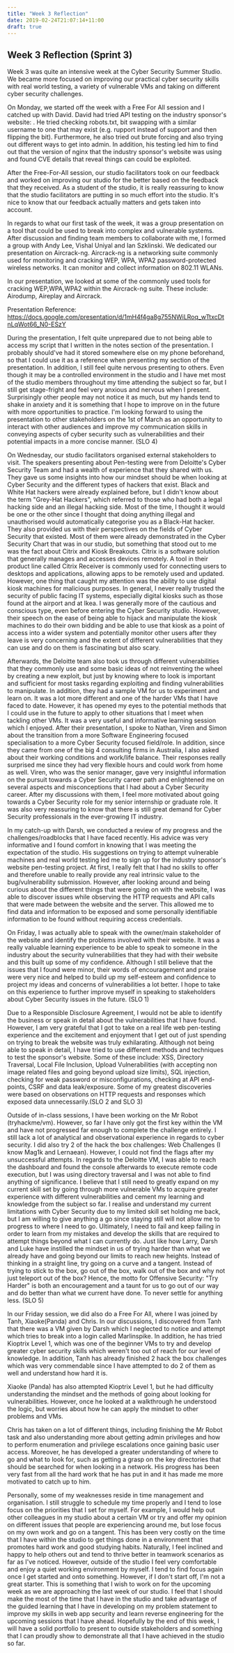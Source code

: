 ```yaml
---
title: "Week 3 Reflection"
date: 2019-02-24T21:07:14+11:00
draft: true
---
```


## Week 3 Reflection (Sprint 3)

Week 3 was quite an intensive week at the Cyber Security Summer Studio. We became more focused on improving our practical cyber security skills with real world testing, a variety of vulnerable VMs and taking on different cyber security challenges.

On Monday, we started off the week with a Free For All session and I catched up with David. David had tried API testing on the industry sponsor's website: <REDACTED>. He tried checking robots.txt, bit swapping with a similar username to one that may exist (e.g. rupport instead of support and then flipping the bit). Furthermore, he also tried out brute forcing and also trying out different ways to get into admin. In addition, his testing led him to find out that the version of nginx that the industry sponsor's website was using and found CVE details that reveal things can could be exploited.

After the Free-For-All session, our studio facilitators took on our feedback and worked on improving our studio for the better based on the feedback that they received. As a student of the studio, it is really reassuring to know that the studio facilitators are putting in so much effort into the studio. It's nice to know that our feedback actually matters and gets taken into account.

In regards to what our first task of the week, it was a group presentation on a tool that could be used to break into complex and vulnerable systems. After discussion and finding team members to collaborate with me, I formed a group with Andy Lee, Vishal Uniyal and Ian Szklinski. We dedicated our presentation on Aircrack-ng.  Aircrack-ng is a networking suite commonly used for monitoring and cracking WEP, WPA, WPA2 password-protected wireless networks. It can monitor and collect information on 802.11 WLANs.

In our presentation, we looked at some of the commonly used tools for cracking WEP,WPA,WPA2 within the Aircrack-ng suite. These include: Airodump, Aireplay and Aircrack.

Presentation Reference: https://docs.google.com/presentation/d/1mH4f4ga8g755NWiLRoq_wTtxcDtnLqWot66_N0-ESzY

During the presentation, I felt quite unprepared due to not being able to access my script that I written in the notes section of the presentation. I probably should've had it stored somewhere else on my phone beforehand, so that I could use it as a reference when presenting my section of the presentation. In addition, I still feel quite nervous presenting to others. Even though it may be a controlled environment in the studio and I have met most of the studio members throughout my time attending the subject so far, but I still get stage-fright and feel very anxious and nervous when I present. Surprisingly other people may not notice it as much, but my hands tend to shake in anxiety and it is something that I hope to improve on in the future with more opportunities to practice. I'm looking forward to using the presentation to other stakeholders on the 1st of March as an opportunity to interact with other audiences and improve my communication skills in conveying aspects of cyber security such as vulnerabilities and their potential impacts in a more concise manner. (SLO 4)

On Wednesday, our studio facilitators organised external stakeholders to visit. The speakers presenting about Pen-testing were from Deloitte's Cyber Security Team and had a wealth of experience that they shared with us. They gave us some insights into how our mindset should be when looking at Cyber Security and the different types of hackers that exist. Black and White Hat hackers were already explained before, but I didn't know about the term "Grey-Hat Hackers", which referred to those who had both a legal hacking side and an illegal hacking side. Most of the time, I thought it would be one or the other since I thought that doing anything illegal and unauthorised would automatically categorise you as a Black-Hat hacker. They also provided us with their perspectives on the fields of Cyber Security that existed. Most of them were already demonstrated in the Cyber Security Chart that was in our studio, but something that stood out to me was the fact about Citrix and Kiosk Breakouts. Citrix is a software solution that generally manages and accesses devices remotely. A tool in their product line called Citrix Receiver is commonly used for connecting users to desktops and applications, allowing apps to be remotely used and updated. However, one thing that caught my attention was the ability to use digital kiosk machines for malicious purposes. In general, I never really trusted the security of public facing IT systems, especially digital kiosks such as those found at the airport and at Ikea. I was generally more of the cautious and conscious type, even before entering the Cyber Security studio. However, their speech on the ease of being able to hijack and manipulate the kiosk machines to do their own bidding and be able to use that kiosk as a point of access into a wider system and potentially monitor other users after they leave is very concerning and the extent of different vulnerabilities that they can use and do on them is fascinating but also scary.

Afterwards, the Deloitte team also took us through different vulnerabilities that they commonly use and some basic ideas of not reinventing the wheel by creating a new exploit, but just by knowing where to look is important and sufficient for most tasks regarding exploiting and finding vulnerabilities to manipulate. In addition, they had a sample VM for us to experiment and learn on. It was a lot more different and one of the harder VMs that I have faced to date. However, it has opened my eyes to the potential methods that I could use in the future to apply to other situations that I meet when tackling other VMs. It was a very useful and informative learning session which I enjoyed. After their presentation, I spoke to Nathan, Viren and Simon about the transition from a more Software Engineering focused specialisation to a more Cyber Security focused field/role. In addition, since they came from one of the big 4 consulting firms in Australia, I also asked about their working conditions and work/life balance. Their responses really surprised me since they had very flexible hours and could work from home as well. Viren, who was the senior manager, gave very insightful information on the pursuit towards a Cyber Security career path and enlightened me on several aspects and misconceptions that I had about a Cyber Security career. After my discussions with them, I feel more motivated about going towards a Cyber Security role for my senior internship or graduate role. It was also very reassuring to know that there is still great demand for Cyber Security professionals in the ever-growing IT industry.

In my catch-up with Darsh, we conducted a review of my progress and the challenges/roadblocks that I have faced recently. His advice was very informative and I found comfort in knowing that I was meeting the expectation of the studio. His suggestions on trying to attempt vulnerable machines and real world testing led me to sign up for the industry sponsor's website pen-testing project. At first, I really felt that I had no skills to offer and therefore unable to really provide any real intrinsic value to the bug/vulnerability submission. However, after looking around and being curious about the different things that were going on with the website, I was able to discover issues while observing the HTTP requests and API calls that were made between the website and the server. This allowed me to find data and information to be exposed and some personally identifiable information to be found without requiring access credentials.

On Friday, I was actually able to speak with the owner/main stakeholder of the website and identify the problems involved with their website. It was a really valuable learning experience to be able to speak to someone in the industry about the security vulnerabilities that they had with their website and this built up some of my confidence. Although I still believe that the issues that I found were minor, their words of encouragement and praise were very nice and helped to build up my self-esteem and confidence to project my ideas and concerns of vulnerabilities a lot better. I hope to take on this experience to further improve myself in speaking to stakeholders about Cyber Security issues in the future. (SLO 1)

Due to a Responsible Disclosure Agreement, I would not be able to identify the business or speak in detail about the vulnerabilities that I have found. However, I am very grateful that I got to take on a real life web pen-testing experience and the excitement and enjoyment that I get out of just spending on trying to break the website was truly exhilarating. Although not being able to speak in detail, I have tried to use different methods and techniques to test the sponsor's website. Some of these include: XSS, Directory Traversal, Local File Inclusion, Upload Vulnerabilities (with accepting non image related files and going beyond upload size limits), SQL injection, checking for weak password or misconfigurations, checking at API end-points, CSRF and data leak/exposure. Some of my greatest discoveries were based on observations on HTTP requests and responses which exposed data unnecessarily.(SLO 2 and SLO 3)

Outside of in-class sessions, I have been working on the Mr Robot (tryhackme/vm). However, so far I have only got the first key within the VM and have not progressed far enough to complete the challenge entirely. I still lack a lot of analytical and observational experience in regards to cyber security. I did also try 2 of the hack the box challenges: Web Challenges (I know Mag1k and Lernaean). However, I could not find the flags after my unsuccessful attempts. In regards to the Deloitte VM, I was able to reach the dashboard and found the console afterwards to execute remote code execution, but I was using directory traversal and I was not able to find anything of significance. I believe that I still need to greatly expand on my current skill set by going through more vulnerable VMs to acquire greater experience with different vulnerabilities and cement my learning and knowledge from the subject so far. I realise and understand my current limitations with Cyber Security due to my limited skill set holding me back, but I am willing to give anything a go since staying still will not allow me to progress to where I need to go. Ultimately, I need to fail and keep failing in order to learn from my mistakes and develop the skills that are required to attempt things beyond what I can currently do. Just like how Larry, Darsh and Luke have instilled the mindset in us of trying harder than what we already have and going beyond our limits to reach new heights. Instead of thinking in a straight line, try going on a curve and a tangent. Instead of trying to stick to the box, go out of the box, walk out of the box and why not just teleport out of the box? Hence, the motto for Offensive Security: "Try Harder" is both an encouragement and a taunt for us to go out of our way and do better than what we current have done. To never settle for anything less. (SLO 5)

In our Friday session, we did also do a Free For All, where I was joined by Tanh, Xiaoke(Panda) and Chris. In our discussions, I discovered from Tanh that there was a VM given by Darsh which I neglected to notice and attempt which tries to break into a login called Marlinspike. In addition, he has tried Kioptrix Level 1, which was one of the beginner VMs to try and develop greater cyber security skills which weren't too out of reach for our level of knowledge. In addition, Tanh has already finished 2 hack the box challenges which was very commendable since I have attempted to do 2 of them as well and understand how hard it is.

Xiaoke (Panda) has also attempted Kioptrix Level 1, but he had difficulty understanding the mindset and the methods of going about looking for vulnerabilities. However, once he looked at a walkthrough he understood the logic, but worries about how he can apply the mindset to other problems and VMs.

Chris has taken on a lot of different things, including finishing the Mr Robot task and also understanding more about getting admin privileges and how to perform enumeration and privilege escalations once gaining basic user access. Moreover, he has developed a greater understanding of where to go and what to look for, such as getting a grasp on the key directories that should be searched for when looking in a network. His progress has been very fast from all the hard work that he has put in and it has made me more motivated to catch up to him.

Personally, some of my weaknesses reside in time management and organisation. I still struggle to schedule my time properly and I tend to lose focus on the priorities that I set for myself. For example, I would help out other colleagues in my studio about a certain VM or try and offer my opinion on different issues that people are experiencing around me, but lose focus on my own work and go on a tangent. This has been very costly on the time that I have within the studio to get things done in a environment that promotes hard work and good studying habits. Naturally, I feel inclined and happy to help others out and tend to thrive better in teamwork scenarios as far as I've noticed. However, outside of the studio I feel very comfortable and enjoy a quiet working environment by myself. I tend to find focus again once I get started and onto something. However, if I don't start off, I'm not a great starter. This is something that I wish to work on for the upcoming week as we are approaching the last week of our studio. I feel that I should make the most of the time that I have in the studio and take advantage of the guided learning that I have in developing on my problem statement to improve my skills in web app security and learn reverse engineering for the upcoming sessions that I have ahead. Hopefully by the end of this week, I will have a solid portfolio to present to outside stakeholders and something that I can proudly show to demonstrate all that I have achieved in the studio so far.
